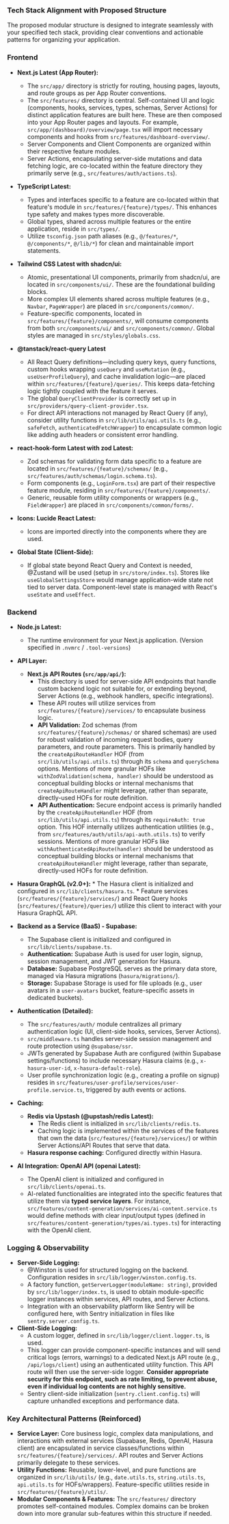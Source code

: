 ### Tech Stack Alignment with Proposed Structure

The proposed modular structure is designed to integrate seamlessly with your specified tech stack, providing clear conventions and actionable patterns for organizing your application.

### Frontend

*   **Next.js Latest (App Router):**
    *   The `src/app/` directory is strictly for routing, housing pages, layouts, and route groups as per App Router conventions.
    *   The `src/features/` directory is central. Self-contained UI and logic (components, hooks, services, types, schemas, Server Actions) for distinct application features are built here. These are then composed into your App Router pages and layouts. For example, `src/app/(dashboard)/overview/page.tsx` will import necessary components and hooks from `src/features/dashboard-overview/`.
    *   Server Components and Client Components are organized within their respective feature modules.
    *   Server Actions, encapsulating server-side mutations and data fetching logic, are co-located within the feature directory they primarily serve (e.g., `src/features/auth/actions.ts`).

*   **TypeScript Latest:**
    *   Types and interfaces specific to a feature are co-located within that feature's module in `src/features/{feature}/types/`. This enhances type safety and makes types more discoverable.
    *   Global types, shared across multiple features or the entire application, reside in `src/types/`.
    *   Utilize `tsconfig.json` path aliases (e.g., `@/features/*`, `@/components/*`, `@/lib/*`) for clean and maintainable import statements.

*   **Tailwind CSS Latest with shadcn/ui:**
    *   Atomic, presentational UI components, primarily from shadcn/ui, are located in `src/components/ui/`. These are the foundational building blocks.
    *   More complex UI elements shared across multiple features (e.g., `Navbar`, `PageWrapper`) are placed in `src/components/common/`.
    *   Feature-specific components, located in `src/features/{feature}/components/`, will consume components from both `src/components/ui/` and `src/components/common/`. Global styles are managed in `src/styles/globals.css`.

*   **@tanstack/react-query Latest**
    *   All React Query definitions—including query keys, query functions, custom hooks wrapping `useQuery` and `useMutation` (e.g., `useUserProfileQuery`), and cache invalidation logic—are placed within `src/features/{feature}/queries/`. This keeps data-fetching logic tightly coupled with the feature it serves.
    *   The global `QueryClientProvider` is correctly set up in `src/providers/query-client-provider.tsx`.
    *   For direct API interactions not managed by React Query (if any), consider utility functions in `src/lib/utils/api.utils.ts` (e.g., `safeFetch`, `authenticatedFetchWrapper`) to encapsulate common logic like adding auth headers or consistent error handling.

*   **react-hook-form Latest with zod Latest:**
    *   Zod schemas for validating form data specific to a feature are located in `src/features/{feature}/schemas/` (e.g., `src/features/auth/schemas/login.schema.ts`).
    *   Form components (e.g., `LoginForm.tsx`) are part of their respective feature module, residing in `src/features/{feature}/components/`.
    *   Generic, reusable form utility components or wrappers (e.g., `FieldWrapper`) are placed in `src/components/common/forms/`.

*   **Icons: Lucide React Latest:**
    *   Icons are imported directly into the components where they are used.

*   **Global State (Client-Side):**
    *   If global state beyond React Query and Context is needed, @Zustand will be used (setup in `src/store/index.ts`). Stores like `useGlobalSettingsStore` would manage application-wide state not tied to server data. Component-level state is managed with React's `useState` and `useEffect`.

### Backend

*   **Node.js Latest:**
    *   The runtime environment for your Next.js application. (Version specified in `.nvmrc` / `.tool-versions`)

*   **API Layer:**
    *   **Next.js API Routes (`src/app/api/`):**
        *   This directory is used for server-side API endpoints that handle custom backend logic not suitable for, or extending beyond, Server Actions (e.g., webhook handlers, specific integrations).
        *   These API routes will utilize services from `src/features/{feature}/services/` to encapsulate business logic.
		*   **API Validation:** Zod schemas (from `src/features/{feature}/schemas/` or shared schemas) are used for robust validation of incoming request bodies, query parameters, and route parameters. This is primarily handled by the `createApiRouteHandler` HOF (from `src/lib/utils/api.utils.ts`) through its `schema` and `querySchema` options. Mentions of more granular HOFs like `withZodValidation(schema, handler)` should be understood as conceptual building blocks or internal mechanisms that `createApiRouteHandler` might leverage, rather than separate, directly-used HOFs for route definition.
        *   **API Authentication:** Secure endpoint access is primarily handled by the `createApiRouteHandler` HOF (from `src/lib/utils/api.utils.ts`) through its `requireAuth: true` option. This HOF internally utilizes authentication utilities (e.g., from `src/features/auth/utils/api-auth.utils.ts`) to verify sessions. Mentions of more granular HOFs like `withAuthenticatedApiRoute(handler)` should be understood as conceptual building blocks or internal mechanisms that `createApiRouteHandler` might leverage, rather than separate, directly-used HOFs for route definition.
*   **Hasura GraphQL (v2.0+):**
        *   The Hasura client is initialized and configured in `src/lib/clients/hasura.ts`.
        *   Feature services (`src/features/{feature}/services/`) and React Query hooks (`src/features/{feature}/queries/`) utilize this client to interact with your Hasura GraphQL API.

*   **Backend as a Service (BaaS) - Supabase:**
    *   The Supabase client is initialized and configured in `src/lib/clients/supabase.ts`.
    *   **Authentication:** Supabase Auth is used for user login, signup, session management, and JWT generation for Hasura.
    *   **Database:** Supabase PostgreSQL serves as the primary data store, managed via Hasura migrations (`hasura/migrations/`).
    *   **Storage:** Supabase Storage is used for file uploads (e.g., user avatars in a `user-avatars` bucket, feature-specific assets in dedicated buckets).

*   **Authentication (Detailed):**
    *   The `src/features/auth/` module centralizes all primary authentication logic (UI, client-side hooks, services, Server Actions).
    *   `src/middleware.ts` handles server-side session management and route protection using `@supabase/ssr`.
    *   JWTs generated by Supabase Auth are configured (within Supabase settings/functions) to include necessary Hasura claims (e.g., `x-hasura-user-id`, `x-hasura-default-role`).
    *   User profile synchronization logic (e.g., creating a profile on signup) resides in `src/features/user-profile/services/user-profile.service.ts`, triggered by auth events or actions.

*   **Caching:**
    *   **Redis via Upstash (@upstash/redis Latest):**
        *   The Redis client is initialized in `src/lib/clients/redis.ts`.
        *   Caching logic is implemented within the services of the features that own the data (`src/features/{feature}/services/`) or within Server Actions/API Routes that serve that data.
    *   **Hasura response caching:** Configured directly within Hasura.

*   **AI Integration: OpenAI API (openai Latest):**
    *   The OpenAI client is initialized and configured in `src/lib/clients/openai.ts`.
    *   AI-related functionalities are integrated into the specific features that utilize them via **typed service layers**. For instance, `src/features/content-generation/services/ai-content.service.ts` would define methods with clear input/output types (defined in `src/features/content-generation/types/ai.types.ts`) for interacting with the OpenAI client.

### Logging & Observability

*   **Server-Side Logging:**
    *   @Winston is used for structured logging on the backend. Configuration resides in `src/lib/logger/winston.config.ts`.
    *   A factory function, `getServerLogger(moduleName: string)`, provided by `src/lib/logger/index.ts`, is used to obtain module-specific logger instances within services, API routes, and Server Actions.
    *   Integration with an observability platform like Sentry will be configured here, with Sentry initialization in files like `sentry.server.config.ts`.
*   **Client-Side Logging:**
    *   A custom logger, defined in `src/lib/logger/client.logger.ts`, is used.
    *   This logger can provide component-specific instances and will send critical logs (errors, warnings) to a dedicated Next.js API route (e.g., `/api/logs/client`) using an authenticated utility function. This API route will then use the server-side logger. **Consider appropriate security for this endpoint, such as rate limiting, to prevent abuse, even if individual log contents are not highly sensitive.**
    *   Sentry client-side initialization (`sentry.client.config.ts`) will capture unhandled exceptions and performance data.

### Key Architectural Patterns (Reinforced)

*   **Service Layer:** Core business logic, complex data manipulations, and interactions with external services (Supabase, Redis, OpenAI, Hasura client) are encapsulated in service classes/functions within `src/features/{feature}/services/`. API routes and Server Actions primarily delegate to these services.
*   **Utility Functions:** Reusable, lower-level, and pure functions are organized in `src/lib/utils/` (e.g., `date.utils.ts`, `string.utils.ts`, `api.utils.ts` for HOFs/wrappers). Feature-specific utilities reside in `src/features/{feature}/utils/`.
*   **Modular Components & Features:** The `src/features/` directory promotes self-contained modules. Complex domains can be broken down into more granular sub-features within this structure if needed.